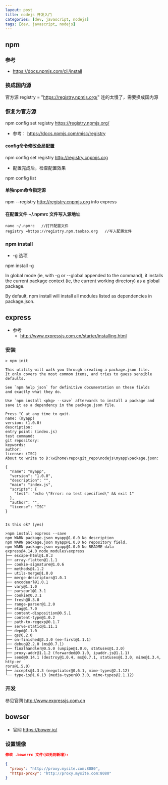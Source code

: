 ```yaml
---
layout: post
title: nodejs 开发入门
categories: [dev, javascript, nodejs]
tags: [dev, javascript, nodejs]
---
```


## npm

### 参考

* <https://docs.npmjs.com/cli/install>

### 换成国内源

官方源 registry = "https://registry.npmjs.org/" 连的太慢了，需要换成国内源

### 恢复为官方源

npm config set registry https://registry.npmjs.org/

* 参考： <https://docs.npmjs.com/misc/registry>

#### config命令修改全局配置

npm config set registry http://registry.cnpmjs.org

* 配置完成后，检查配置效果

npm config list



#### 单独npm命令指定源

npm --registry http://registry.cnpmjs.org info express



#### 在配置文件 ~/.npmrc 文件写入源地址

```
nano ~/.npmrc   //打开配置文件
registry =https://registry.npm.taobao.org   //写入配置文件
```


### npm install

* -g 选项

npm install <package> -g 

In global mode (ie, with -g or --global appended to the command), it installs the current package context (ie, the current working directory) as a global package.

By default, npm install will install all modules listed as dependencies in package.json.







## express

* 参考
  * <http://www.expressjs.com.cn/starter/installing.html>

### 安装

```
> npm init

This utility will walk you through creating a package.json file.
It only covers the most common items, and tries to guess sensible defaults.

See `npm help json` for definitive documentation on these fields
and exactly what they do.

Use `npm install <pkg> --save` afterwards to install a package and
save it as a dependency in the package.json file.

Press ^C at any time to quit.
name: (myapp)
version: (1.0.0)
description:
entry point: (index.js)
test command:
git repository:
keywords:
author:
license: (ISC)
About to write to D:\wihome\repo\git_repo\nodejs\myapp\package.json:

{
  "name": "myapp",
  "version": "1.0.0",
  "description": "",
  "main": "index.js",
  "scripts": {
    "test": "echo \"Error: no test specified\" && exit 1"
  },
  "author": "",
  "license": "ISC"
}


Is this ok? (yes)
```

```
>npm install express --save
npm WARN package.json myapp@1.0.0 No description
npm WARN package.json myapp@1.0.0 No repository field.
npm WARN package.json myapp@1.0.0 No README data
express@4.14.0 node_modules\express
├── escape-html@1.0.3
├── array-flatten@1.1.1
├── cookie-signature@1.0.6
├── methods@1.1.2
├── utils-merge@1.0.0
├── merge-descriptors@1.0.1
├── encodeurl@1.0.1
├── vary@1.1.0
├── parseurl@1.3.1
├── cookie@0.3.1
├── fresh@0.3.0
├── range-parser@1.2.0
├── etag@1.7.0
├── content-disposition@0.5.1
├── content-type@1.0.2
├── path-to-regexp@0.1.7
├── serve-static@1.11.1
├── depd@1.1.0
├── qs@6.2.0
├── on-finished@2.3.0 (ee-first@1.1.1)
├── debug@2.2.0 (ms@0.7.1)
├── finalhandler@0.5.0 (unpipe@1.0.0, statuses@1.3.0)
├── proxy-addr@1.1.2 (forwarded@0.1.0, ipaddr.js@1.1.1)
├── send@0.14.1 (destroy@1.0.4, ms@0.7.1, statuses@1.3.0, mime@1.3.4, http-er
rors@1.5.0)
├── accepts@1.3.3 (negotiator@0.6.1, mime-types@2.1.12)
└── type-is@1.6.13 (media-typer@0.3.0, mime-types@2.1.12)

```

### 开发

参见官网 <http://www.expressjs.com.cn>




## bowser

* 官网
  <https://bower.io/>

### 设置镜像

``` json
修改 .bowerrc 文件(如无则新增):

{
  "proxy": "http://proxy.mysite.com:8080",
  "https-proxy": "http://proxy.mysite.com:8080"
}
```





